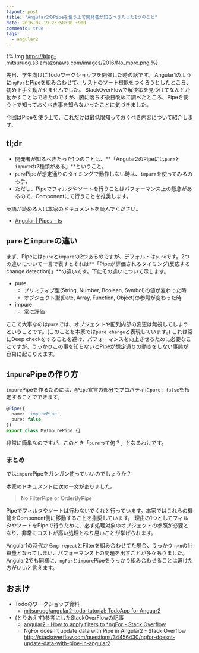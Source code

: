 ```yaml
---
layout: post
title: "Angular2のPipeを使う上で開発者が知るべきたった1つのこと"
date: 2016-07-19 23:58:00 +900
comments: true
tags:
  - angular2
---
```


{% img https://blog-mitsuruog.s3.amazonaws.com/images/2016/No_more.png %}

先日、学生向けにTodoワークショップを開催した時の話です。
Angular1のように`ngFor`とPipeを組み合わせて、リストのソート機能をつくろうとしたところ、初め上手く動かせませんでした。
StackOverFlowで解決策を見つけてなんとか動かすことはできたのですが、腑に落ちず後日改めて調べたところ、Pipeを使う上で知っておくべき事を知らなかったことに気づきました。

今回はPipeを使う上で、これだけは最低限知っておくべき内容について紹介します。

<!-- more -->

## tl;dr

- 開発者が知るべきたった1つのことは、**「Angular2のPipeには`pure`と`impure`の2種類がある」**ということ。
- `pure`Pipeが想定通りのタイミングで動作しない時は、`impure`を使ってみるのも手。
- ただし、Pipeでフィルタやソートを行うことはパフォーマンス上の懸念があるので、Componentにて行うことを推奨します。

英語が読める人は本家のドキュメントを読んでください。

- [Angular | Pipes - ts](https://angular.io/docs/ts/latest/guide/pipes.html)

## `pure`と`impure`の違い

まず、Pipeには`pure`と`impure`の2つあるのですが、デフォルトは`pure`です。2つの違いについて一言で表すとそれは**「Pipeが評価されるタイミング(反応するchange detection)」**の違いです。下にその違いについて示します。

 - pure
   - プリミティブ型(String, Number, Boolean, Symbol)の値が変わった時
   - オブジェクト型(Date, Array, Function, Object)の参照が変わった時
 - impure
   - 常に評価

ここで大事なのは`pure`では、オブジェクトや配列内部の変更は無視してしまうということです。(このことを本家では`pure change`と表現しています。)
これは常にDeep checkをすることを避け、パフォーマンスを向上させるために必要なことですが、うっかりこの事を知らないとPipeが想定通りの動きをしない事態が容易に起こりえます。

## `impure`Pipeの作り方

`impure`Pipeを作るためには、`@Pipe`宣言の部分でプロパティに`pure: false`を指定することでできます。

``` ts
@Pipe({
  name: 'impurePipe',
  pure: false
})
export class MyImpurePipe {}
```

非常に簡単なのですが、このとき「`pure`って何？」となるわけです。

### まとめ

では`impure`Pipeをガンガン使っていいのでしょうか？

本家のドキュメントに次の一文がありました。

> No FilterPipe or OrderByPipe

Pipeでフィルタやソートは行わないでくれと行っています。本家ではこれらの機能をComponent側に移動することを推奨しています。
理由の1つとしてフィルタやソートをPipeで行うために、必ず処理対象のオブジェクトの参照が必要となり、非常にコストが高い処理となり易いことが挙げられます。

Angular1の時代から`ng-repeat`とFilterを組み合わせてた場合、うっかり `n×n`の計算量となってしまい、パフォーマンス上の問題を出すことが多々ありました。
Angular2でも同様に、`ngFor`と`impure`Pipeをうっかり組み合わせることは避けた方がいいと言えます。

## おまけ

- Todoのワークショップ資料
  - [mitsuruog/angular2-todo-tutorial: TodoApp for Anguar2](https://github.com/mitsuruog/angular2-todo-tutorial)
- (とりあえず)参考にしたStackOverFlowの記事
  - [angular2 - How to apply filters to *ngFor - Stack Overflow](http://stackoverflow.com/questions/34164413/how-to-apply-filters-to-ngfor)
  - NgFor doesn't update data with Pipe in Angular2 - Stack Overflow http://stackoverflow.com/questions/34456430/ngfor-doesnt-update-data-with-pipe-in-angular2

